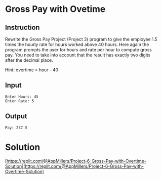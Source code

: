 # Gross Pay with Ovetime  

## Instruction

Rewrite the Gross Pay Project (Project 3) program to give the employee 1.5 times the hourly rate for hours worked above 40 hours.
Here again the program prompts the user for hours and rate per hour to compute gross pay. You need to take into account that the result has exactly two digits after the decimal place.

Hint: overtime = hour - 40


## Input

```
Enter Hours: 45
Enter Rate: 5

```

## Output
```
Pay: 237.5
```


# Solution

[https://replit.com/@AppMillers/Project-6-Gross-Pay-with-Overtime-Solution](https://replit.com/@AppMillers/Project-6-Gross-Pay-with-Overtime-Solution)